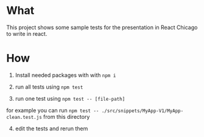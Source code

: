 # What

This project shows some sample tests for the presentation in React Chicago to write in react. 


# How
1. Install needed packages with with `npm i`

2. run all tests using `npm test`

3. run one test using `npm test -- [file-path]`


  for example you can run `npm test -- ./src/snippets/MyApp-V1/MyApp-clean.test.js` from this directory 
  
4. edit the tests and rerun them 
    
